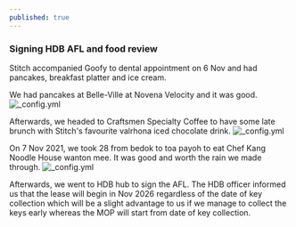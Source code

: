 ```yaml
---
published: true
---
```

### Signing HDB AFL and food review

Stitch accompanied Goofy to dental appointment on 6 Nov and had pancakes, breakfast platter and ice cream.

We had pancakes at Belle-Ville at Novena Velocity and it was good.
![_config.yml]({{site.baseurl}}/images/6novpancake.JPG)

Afterwards, we headed to Craftsmen Specialty Coffee to have some late brunch with Stitch's favourite valrhona iced chocolate drink.
![_config.yml]({{site.baseurl}}/images/6novmeal.jpg)

On 7 Nov 2021, we took 28 from bedok to toa payoh to eat Chef Kang Noodle House wanton mee. It was good and worth the rain we made through. 
![_config.yml]({{site.baseurl}}/images/wanton_20211107.JPG)

Afterwards, we went to HDB hub to sign the AFL. The HDB officer informed us that the lease will begin in Nov 2026 regardless of the date of key collection which will be a slight advantage to us if we manage to collect the keys early whereas the MOP will start from date of key collection.